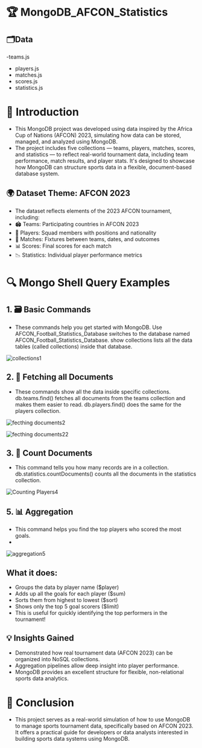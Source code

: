 # 🏆 MongoDB_AFCON_Statistics
## 🗂️Data
-teams.js
- players.js
- matches.js
- scores.js
- statistics.js

# 📘 Introduction
- This MongoDB project was developed using data inspired by the Africa Cup of Nations (AFCON) 2023, simulating how data can be stored, managed, and analyzed using MongoDB.
- The project includes five collections — teams, players, matches, scores, and statistics — to reflect real-world tournament data, including team performance, match results, 
and player stats. It's designed to showcase how MongoDB can structure sports data in a flexible, document-based database system.

## 🌍 Dataset Theme: AFCON 2023
- The dataset reflects elements of the 2023 AFCON tournament, including:
- 🏟️ Teams: Participating countries in AFCON 2023
- 👤 Players: Squad members with positions and nationality
- 📅 Matches: Fixtures between teams, dates, and outcomes
- 📊 Scores: Final scores for each match
- 📉 Statistics: Individual player performance metrics

# 🔍 Mongo Shell Query Examples
## 1. 🗃️ Basic Commands
- These commands help you get started with MongoDB.
Use AFCON_Football_Statistics_Database switches to the database named AFCON_Football_Statistics_Database.
show collections lists all the data tables (called collections) inside that database.

![collections1](https://github.com/user-attachments/assets/99af117e-7ac0-493c-b8c8-4494834fa123)

## 2. 📄 Fetching all Documents
- These commands show all the data inside specific collections.
db.teams.find() fetches all documents from the teams collection and makes them easier to read.
db.players.find() does the same for the players collection.

![fecthing documents2](https://github.com/user-attachments/assets/175f16b9-1782-4662-a20e-91d19f105e2a)

![fecthing documents22](https://github.com/user-attachments/assets/9b5c38a5-94b2-45e1-b414-bb7fb9418dec)

## 3. 🧮 Count Documents
- This command tells you how many records are in a collection.
db.statistics.countDocuments() counts all the documents in the statistics collection.

![Counting Players4](https://github.com/user-attachments/assets/9c33eb57-d163-4639-b6d6-0f55cb40e082)

## 5. 📊 Aggregation
- This command helps you find the top players who scored the most goals.
- 
![aggregation5](https://github.com/user-attachments/assets/a8691700-f247-4f0b-b174-fad484f81678)

## What it does:
- Groups the data by player name ($player)
- Adds up all the goals for each player ($sum)
- Sorts them from highest to lowest ($sort)
- Shows only the top 5 goal scorers ($limit)
- This is useful for quickly identifying the top performers in the tournament!

## 💡 Insights Gained
- Demonstrated how real tournament data (AFCON 2023) can be organized into NoSQL collections.
- Aggregation pipelines allow deep insight into player performance.
- MongoDB provides an excellent structure for flexible, non-relational sports data analytics.

# 📌 Conclusion
- This project serves as a real-world simulation of how to use MongoDB to manage sports tournament data, specifically based on AFCON 2023. 
It offers a practical guide for developers or data analysts interested in building sports data systems using MongoDB.







